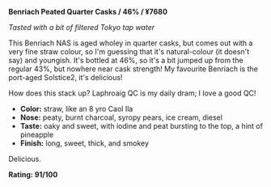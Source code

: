 ﻿**Benriach Peated Quarter Casks / 46% / ¥‎7680**

*Tasted with a bit of filtered Tokyo tap water*

This Benriach NAS is aged wholey in quarter casks, but comes out with a very fine straw colour, so I'm guessing that it's natural-colour (it doesn't say) and youngish.  It's bottled at 46%, so it's a bit jumped up from the regular 43%, but nowhere near cask strength!  My favourite Benriach is the port-aged Solstice2, it's delicious!  

How does this stack up? Laphroaig QC is my daily dram; I love a good QC!

* **Color:** straw, like an 8 yro Caol Ila
* **Nose:** peaty, burnt charcoal, syropy pears, ice cream, diesel
* **Taste:** oaky and sweet, with iodine and peat bursting to the top, a hint of pineapple
* **Finish:** long, sweet, thick, and smokey

Delicious.

**Rating: 91/100**